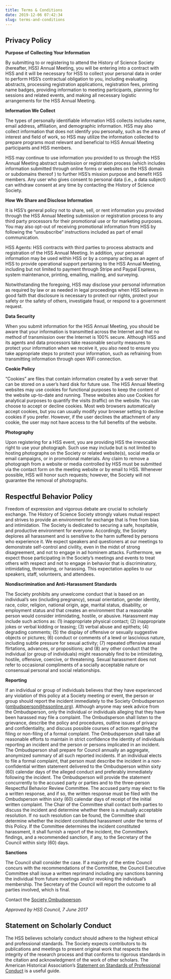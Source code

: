 ```yaml
---
title: Terms & Conditions
date: 2019-12-06 07:42:34
slug: terms-and-conditions
---
```


## Privacy Policy

**Purpose of Collecting Your Information**

By submitting to or registering to attend the History of Science Society (hereafter, HSS) Annual Meeting, you will be entering into a contract with HSS and it will be necessary for HSS to collect your personal data in order to perform HSS’s contractual obligation to you, including evaluating abstracts, processing registration applications, registration fees, printing name badges, providing information to meeting participants, planning for sessions and related events, and making all necessary logistic arrangements for the HSS Annual Meeting.

**Information We Collect**

The types of personally identifiable information HSS collects includes name, email address, affiliation, and demographic information. HSS may also collect information that does not identify you personally, such as the area of interest and field of work, so HSS may utilize the information collected to prepare programs most relevant and beneficial to HSS Annual Meeting participants and HSS members.

HSS may continue to use information you provided to us through the HSS Annual Meeting abstract submission or registration process (which includes information submitted through online forms or websites on the HSS domain or subdomains thereof ) to further HSS’s mission purpose and benefit HSS members. Any user who gives consent to personal data (i.e., a data subject) can withdraw consent at any time by contacting the History of Science Society.

**How We Share and Disclose Information**

It is HSS’s general policy not to share, sell, or rent information you provided through the HSS Annual Meeting submission or registration process to any third party processors for their promotional use or for marketing purposes. You may also opt-out of receiving promotional information from HSS by following the “unsubscribe” instructions included as part of email communication.

HSS Agents: HSS contracts with third parties to process abstracts and registration of the HSS Annual Meeting. In addition, your personal information may be used within HSS or by a company acting as an agent of HSS to provide operational support pertaining to the HSS Annual Meeting, including but not limited to payment through Stripe and Paypal Express, system maintenance, printing, emailing, mailing, and surveying.

Notwithstanding the foregoing, HSS may disclose your personal information as required by law or as needed in legal proceedings when HSS believes in good faith that disclosure is necessary to protect our rights, protect your safety or the safety of others, investigate fraud, or respond to a government request.

**Data Security**

When you submit information for the HSS Annual Meeting, you should be aware that your information is transmitted across the Internet and that no method of transmission over the Internet is 100% secure. Although HSS and its agents and data processors take reasonable security measures to protect your information when we receive it, you also need to ensure you take appropriate steps to protect your information, such as refraining from transmitting information through open WiFi connection.

**Cookie Policy**

“Cookies” are files that contain information created by a web server that can be stored on a user’s hard disk for future use. The HSS Annual Meeting websites may use cookies for functional purposes to keep the content of the website up-to-date and running. These websites also use Cookies for analytical purposes to quantify the visits (traffic) on the website. You can choose to accept or decline cookies. Most web browsers automatically accept cookies, but you can usually modify your browser setting to decline cookies if you prefer. However, if the user declines the attachment of any cookie, the user may not have access to the full benefits of the website.

**Photography**

Upon registering for a HSS event, you are providing HSS the irrevocable right to use your photograph. Such use may include but is not limited to hosting photographs on the Society or related website(s), social media or email campaigns, or in promotional materials. Any claim to remove a photograph from a website or media controlled by HSS must be submitted via the contact form on the meeting website or by email to HSS. Whenever possible, HSS will honor such requests; however, the Society will not guarantee the removal of photographs.

## Respectful Behavior Policy

Freedom of expression and vigorous debate are crucial to scholarly exchange. The History of Science Society strongly values mutual respect and strives to provide an environment for exchange that is free from bias and intimidation. The Society is dedicated to securing a safe, hospitable, and productive environment for everyone. Accordingly, the Society deplores all harassment and is sensitive to the harm suffered by persons who experience it. We expect speakers and questioners at our meetings to demonstrate self-control and civility, even in the midst of strong disagreement, and not to engage in ad hominem attacks. Furthermore, we expect those participating in the Society’s meetings and events to treat others with respect and not to engage in behavior that is discriminatory, intimidating, threatening, or harassing. This expectation applies to our speakers, staff, volunteers, and attendees.

**Nondiscrimination and Anti-Harassment Standards**

The Society prohibits any unwelcome conduct that is based on an individual’s sex (including pregnancy), sexual orientation, gender identity, race, color, religion, national origin, age, marital status, disability, or employment status and that creates an environment that a reasonable person would consider intimidating, hostile, or abusive. Harassment may include such actions as: (1) inappropriate physical contact; (2) inappropriate jokes or verbal kidding or teasing; (3) verbal abuse and epithets; (4) degrading comments; (5) the display of offensive or sexually suggestive objects or pictures; (6) conduct or comments of a lewd or lascivious nature, including subtle pressure for sexual activity; (7) repeated offensive sexual flirtations, advances, or propositions; and (8) any other conduct that the individual (or group of individuals) might reasonably find to be intimidating, hostile, offensive, coercive, or threatening. Sexual harassment does not refer to occasional compliments of a socially acceptable nature or consensual personal and social relationships.

**Reporting**

If an individual or group of individuals believes that they have experienced any violation of this policy at a Society meeting or event, the person or group should report the incident immediately to the Society Ombudsperson ([ombudsperson@hssonline.org](mailto:ombudsperson@hssonline.org)). Although anyone may seek advice from the Ombudsperson, only the individual or individuals alleging that they have been harassed may file a complaint. The Ombudsperson shall listen to the grievance, describe the policy and procedures, outline issues of privacy and confidentiality, and discuss possible courses of action regarding the filing or non-filing of a formal complaint. The Ombudsperson shall take all reasonable efforts to maintain in strict confidence the identity of individuals reporting an incident and the person or persons implicated in an incident. The Ombudsperson shall prepare for Council annually an aggregate, anonymized summary of all such reported incidents. If an individual elects to file a formal complaint, that person must describe the incident in a non-confidential written statement delivered to the Ombudsperson within sixty (60) calendar days of the alleged conduct and preferably immediately following the incident. The Ombudsperson will provide the statement concurrently to the accused party or parties and to the three-person Respectful Behavior Review Committee. The accused party may elect to file a written response, and if so, the written response must be filed with the Ombudsperson within sixty (60) calendar days of receipt of the initial written complaint. The Chair of the Committee shall contact both parties to discuss the incident and determine whether there is a mutually acceptable resolution. If no such resolution can be found, the Committee shall determine whether the incident constituted harassment under the terms of this Policy. If the Committee determines the incident constituted harassment, it shall furnish a report of the incident, the Committee’s findings, and a recommended sanction, if any, to the Secretary of the Council within sixty (60) days.

**Sanctions**

The Council shall consider the case. If a majority of the entire Council concurs with the recommendations of the Committee, the Council Executive Committee shall issue a written reprimand including any sanctions banning the individual from future meetings and/or revoking the individual’s membership. The Secretary of the Council will report the outcome to all parties involved, which is final.

Contact the [Society Ombudsperson](mailto:ombudsperson@hssonline.org).

_Approved by HSS Council, 7 June 2017_

## Statement on Scholarly Conduct

The HSS believes scholarly conduct should adhere to the highest ethical and professional standards. The Society expects contributors to its publications and meetings to present original work that respects the integrity of the research process and that conforms to rigorous standards in the citation and acknowledgment of the work of other scholars. The American Historical Association’s [Statement on Standards of Professional Conduct](https://www.historians.org/jobs-and-professional-development/statements-standards-and-guidelines-of-the-discipline/statement-on-standards-of-professional-conduct) is a useful guide.
